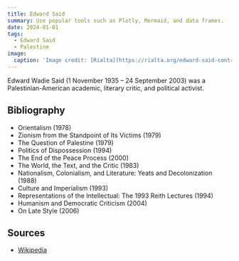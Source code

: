 ```yaml
---
title: Edward Said
summary: Use popular tools such as Plotly, Mermaid, and data frames.
date: 2024-01-01
tags:
  - Edward Said
  - Palestine
image:
  caption: 'Image credit: [Rialta](https://rialta.org/edward-said-contra-los-mitos-antipalestinos/)'
---
```


Edward Wadie Said (1 November 1935 – 24 September 2003) was a Palestinian-American academic, literary critic, and political activist.

## Bibliography

- Orientalism (1978)
- Zionism from the Standpoint of Its Victims (1979)
- The Question of Palestine (1979)
- Politics of Dispossession (1994)
- The End of the Peace Process (2000)
- The World, the Text, and the Critic (1983)
- Nationalism, Colonialism, and Literature: Yeats and Decolonization (1988)
- Culture and Imperialism (1993)
- Representations of the Intellectual: The 1993 Reith Lectures (1994)
- Humanism and Democratic Criticism (2004)
- On Late Style (2006)

## Sources

- [Wikipedia](https://en.wikipedia.org/wiki/Edward_Said)